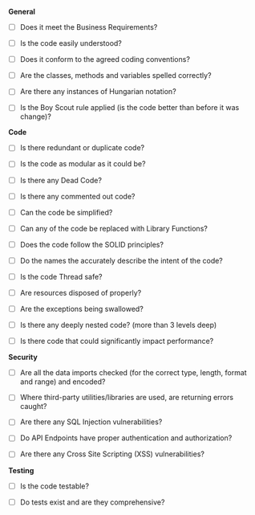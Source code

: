 **General**

- [ ] Does it meet the Business Requirements?

- [ ] Is the code easily understood?

- [ ] Does it conform to the agreed coding conventions?

- [ ] Are the classes, methods and variables spelled correctly?

- [ ] Are there any instances of Hungarian notation?

- [ ] Is the Boy Scout rule applied (is the code better than before it was change)?

**Code**

- [ ] Is there redundant or duplicate code?

- [ ] Is the code as modular as it could be?

- [ ] Is there any Dead Code?

- [ ] Is there any commented out code?

- [ ] Can the code be simplified?

- [ ] Can any of the code be replaced with Library Functions?

- [ ] Does the code follow the SOLID principles?

- [ ] Do the names the accurately describe the intent of the code?

- [ ] Is the code Thread safe?

- [ ] Are resources disposed of properly?

- [ ] Are the exceptions being swallowed?

- [ ] Is there any deeply nested code? (more than 3 levels deep)

- [ ] Is there code that could significantly impact performance?

**Security**

- [ ] Are all the data imports checked (for the correct type, length, format and range) and encoded?

- [ ] Where third-party utilities/libraries are used, are returning errors caught?

- [ ] Are there any SQL Injection vulnerabilities?

- [ ] Do API Endpoints have proper authentication and authorization?

- [ ] Are there any Cross Site Scripting (XSS) vulnerabilities?


**Testing**

- [ ] Is the code testable?

- [ ] Do tests exist and are they comprehensive?
